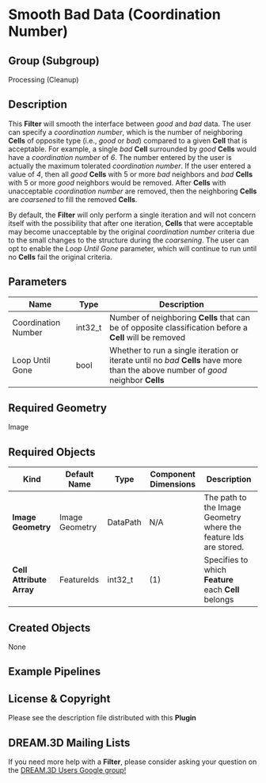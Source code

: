 # Smooth Bad Data (Coordination Number)

## Group (Subgroup)

Processing (Cleanup)

## Description

This **Filter** will smooth the interface between *good* and *bad* data. The user can specify a *coordination number*,
which is the number of neighboring **Cells** of opposite type (i.e., *good* or *bad*) compared to a given **Cell** that
is acceptable. For example, a single *bad* **Cell** surrounded by *good* **Cells** would have a *coordination number* of
*6*. The number entered by the user is actually the maximum tolerated *coordination number*. If the user entered a value
of *4*, then all *good* **Cells** with 5 or more *bad* neighbors and *bad* **Cells** with 5 or more *good* neighbors
would be removed. After **Cells** with unacceptable *coordination number* are removed, then the neighboring **Cells**
are *coarsened* to fill the removed **Cells**.

By default, the **Filter** will only perform a single iteration and will not concern itself with the possibility that
after one iteration, **Cells** that were acceptable may become unacceptable by the original *coordination number*
criteria due to the small changes to the structure during the *coarsening*. The user can opt to enable the _Loop Until
Gone_ parameter, which will continue to run until no **Cells** fail the original criteria.

## Parameters

| Name                | Type    | Description                                                                                                                        |
|---------------------|---------|------------------------------------------------------------------------------------------------------------------------------------|
| Coordination Number | int32_t | Number of neighboring **Cells** that can be of opposite classification before a **Cell** will be removed                           |
| Loop Until Gone     | bool    | Whether to run a single iteration or iterate until no *bad* **Cells** have more than the above number of *good* neighbor **Cells** |

## Required Geometry

Image

## Required Objects

| Kind                     | Default Name   | Type     | Component Dimensions | Description                                                      |
|--------------------------|----------------|----------|----------------------|------------------------------------------------------------------|
| **Image Geometry**       | Image Geometry | DataPath | N/A                  | The path to the Image Geometry where the feature Ids are stored. |
| **Cell Attribute Array** | FeatureIds     | int32_t  | (1)                  | Specifies to which **Feature** each **Cell** belongs             |

## Created Objects

None

## Example Pipelines

## License & Copyright

Please see the description file distributed with this **Plugin**

## DREAM.3D Mailing Lists

If you need more help with a **Filter**, please consider asking your question on
the [DREAM.3D Users Google group!](https://groups.google.com/forum/?hl=en#!forum/dream3d-users)


